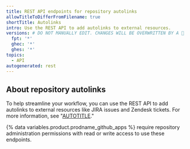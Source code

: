 ```yaml
---
title: REST API endpoints for repository autolinks
allowTitleToDifferFromFilename: true
shortTitle: Autolinks
intro: Use the REST API to add autolinks to external resources.
versions: # DO NOT MANUALLY EDIT. CHANGES WILL BE OVERWRITTEN BY A 🤖
  fpt: '*'
  ghec: '*'
  ghes: '*'
topics:
  - API
autogenerated: rest
---
```


## About repository autolinks

To help streamline your workflow, you can use the REST API to add autolinks to external resources like JIRA issues and Zendesk tickets. For more information, see "[AUTOTITLE](/repositories/managing-your-repositorys-settings-and-features/managing-repository-settings/configuring-autolinks-to-reference-external-resources)."

{% data variables.product.prodname_github_apps %} require repository administration permissions with read or write access to use these endpoints.

<!-- Content after this section is automatically generated -->

